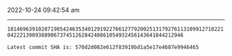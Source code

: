 2022-10-24 09:42:54 am

---

`1814696391028719854246353401291922766127792002513179276113109912718221042221390938890673745126284240861054932456143641844212946`

`Latest commit SHA is: 570d2d082e612f83919bd1a5e17e4687e9946465 `
